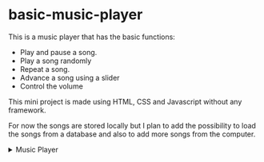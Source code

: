# basic-music-player

This is a music player that has the basic functions: 
- Play and pause a song. 
- Play a song randomly 
- Repeat a song. 
- Advance a song using a slider 
- Control the volume

This mini project is made using HTML, CSS and Javascript without any framework.

For now the songs are stored locally but I plan to add the possibility to load the songs from a database and also to add more songs from the computer.

<details>
<summary>Music Player</summary>

<img src="https://user-images.githubusercontent.com/90424579/194688807-242183d7-7a1d-4ffe-ab05-ad05364b7940.png"/>
</details>
